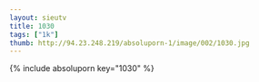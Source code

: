```yaml
--- 
layout: sieutv
title: 1030
tags: ["1k"]
thumb: http://94.23.248.219/absoluporn-1/image/002/1030.jpg
---
```

{% include absoluporn key="1030" %} 
